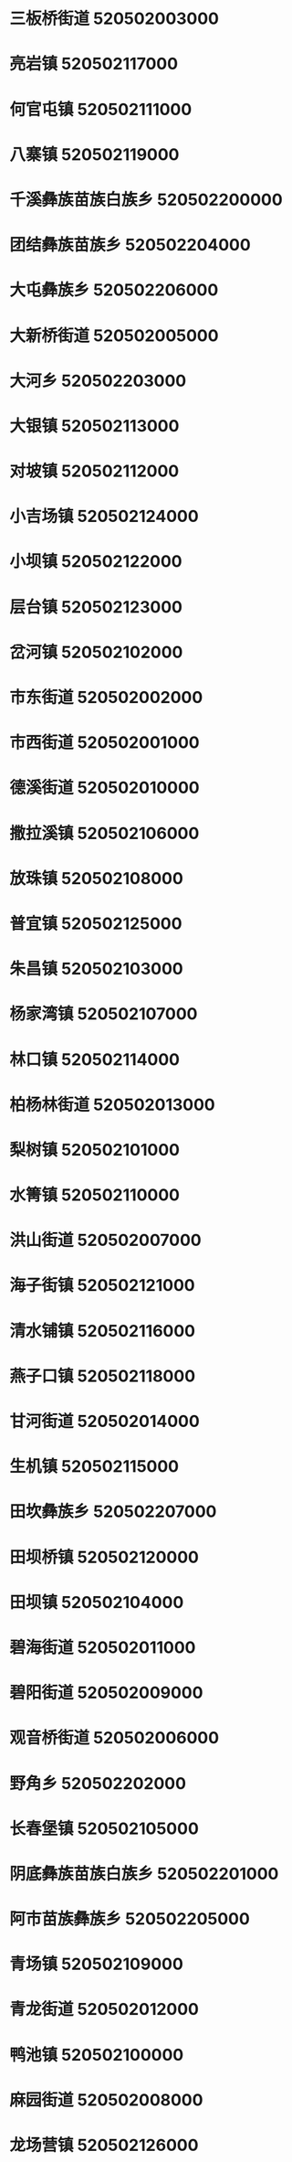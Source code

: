 # 三板桥街道 520502003000
# 亮岩镇 520502117000
# 何官屯镇 520502111000
# 八寨镇 520502119000
# 千溪彝族苗族白族乡 520502200000
# 团结彝族苗族乡 520502204000
# 大屯彝族乡 520502206000
# 大新桥街道 520502005000
# 大河乡 520502203000
# 大银镇 520502113000
# 对坡镇 520502112000
# 小吉场镇 520502124000
# 小坝镇 520502122000
# 层台镇 520502123000
# 岔河镇 520502102000
# 市东街道 520502002000
# 市西街道 520502001000
# 德溪街道 520502010000
# 撒拉溪镇 520502106000
# 放珠镇 520502108000
# 普宜镇 520502125000
# 朱昌镇 520502103000
# 杨家湾镇 520502107000
# 林口镇 520502114000
# 柏杨林街道 520502013000
# 梨树镇 520502101000
# 水箐镇 520502110000
# 洪山街道 520502007000
# 海子街镇 520502121000
# 清水铺镇 520502116000
# 燕子口镇 520502118000
# 甘河街道 520502014000
# 生机镇 520502115000
# 田坎彝族乡 520502207000
# 田坝桥镇 520502120000
# 田坝镇 520502104000
# 碧海街道 520502011000
# 碧阳街道 520502009000
# 观音桥街道 520502006000
# 野角乡 520502202000
# 长春堡镇 520502105000
# 阴底彝族苗族白族乡 520502201000
# 阿市苗族彝族乡 520502205000
# 青场镇 520502109000
# 青龙街道 520502012000
# 鸭池镇 520502100000
# 麻园街道 520502008000
# 龙场营镇 520502126000
